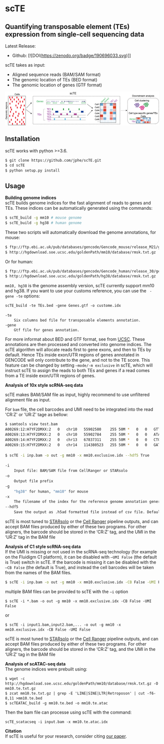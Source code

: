 scTE
==============

Quantifying transposable element (TEs) expression from single-cell sequencing data
----------------------------------------------------------------------

Latest Release:
* Github: [![DOI(https://zenodo.org/badge/190696033.svg)]]

scTE takes as input:

 * Aligned sequence reads (BAM/SAM format)
 * The genomic location of TEs (BED format)
 * The genomic location of genes (GTF format)


![scTE workflow](./docs/scTE.png)


Installation
------------
scTE works with python >=3.6.

```bash
$ git clone https://github.com/jphe/scTE.git
$ cd scTE
$ python setup.py install
```

Usage
-----

**Building genome indices**<br>
scTE builds genome indices for the fast alignment of reads to genes and TEs. These indices can be automatically generated using the commands:

```bash
$ scTE_build -g mm10 # mouse genome
$ scTE_build -g hg38 # human genome
```

These two scripts will automatically download the genome annotations, for mouse:

```bash
$ ftp://ftp.ebi.ac.uk/pub/databases/gencode/Gencode_mouse/release_M21/gencode.vM21.annotation.gtf.gz
$ http://hgdownload.soe.ucsc.edu/goldenPath/mm10/database/rmsk.txt.gz
```

Or for human:

```bash
$ ftp://ftp.ebi.ac.uk/pub/databases/gencode/Gencode_human/release_30/gencode.v30.annotation.gtf.gz
$ http://hgdownload.soe.ucsc.edu/goldenPath/hg38/database/rmsk.txt.gz
```

`mm10, hg38` is the genome assembly version, scTE currently support mm10 and hg38. 
If you want to use your customs reference, you can use the ` -gene -te` options:

```
scTE_build -te TEs.bed -gene Genes.gtf -o custome.idx

-te
    Six columns bed file for transposable elements annotation.
-gene
    Gtf file for genes annotation. 
```
For more informat about BED and GTF format, see from [UCSC](https://genome.ucsc.edu/FAQ/FAQformat).
These annotations are then processed and converted into genome indices. The scTE algorithm will allocate 
reads first to gene exons, and then to TEs by default. Hence TEs inside exon/UTR regions of genes annotated 
in GENCODE will only contribute to the gene, and not to the TE score. This feature can be changed by 
setting `–mode/-m exclusive` in scTE, which will instruct scTE to assign the reads to both TEs and genes 
if a read comes from a TE inside exon/UTR regions of genes.

**Analysis of 10x style scRNA-seq data**

scTE makes BAM/SAM file as input, highly recommend to use unfiltered alignment file as input.

For `bam` file, the cell barcodes and UMI need to be integrated into the read 'CR:Z' or 'UR:Z' tage as bellow:

```bash
$ samtools view test.bam
A00269:12:H7YF2DMXX:2	0	chr10	55902580	255	50M	*	0	0	GTTCTCTCCGTATGTGAGCATGGGAGATACATCCCAGAAAGGCAGAAGGG	FFFFFFFFFFFFFFFFFFFFFFFFFFFFFFFFFFFFFFFFFFFFFFFFFF	NH:i:1	HI:i:1	AS:i:49	nM:i:0	CR:Z:CTAGAGTGTTTCGCTC	CY:Z:FFFFFFFFFFFFFFFF	UR:Z:TACATGACGC	UY:Z:FFFFFFFFFF
A00269:13:H7YF2DMXX:2	0	chr10	55902784	255	50M	*	0	0	ATAATCTTTGAGATCTCTGGTGAAAATAAGTAGCATAAAGGACAGAATCA	FFFFFFFFFFFFFFFFFFFFFFFFFFFFFFFFFFFFFFFFFFFFFFFFFF	NH:i:1	HI:i:1	AS:i:49	nM:i:0	CR:Z:CTAGAGTGTTTCGCTC	CY:Z:FFFFFFFFFFFFFFFF	UR:Z:TACATGACGC	UY:Z:FFFFFFFFFF
A00269:14:H7YF2DMXX:2	0	chr13	67837311	255	50M	*	0	0	CTGTTCATTATTTGAGGAAATCAGGACAGGAAATCAAACATGGCAGAATC	FFFFFFFFFFFFFFFFFFFFFFFFFFFFFFFFFFFFFFFFFFFFFFFFFF	NH:i:1	HI:i:1	AS:i:49	nM:i:0	CR:Z:ATCGAGTGTTTCGCTC	CY:Z:FFFFFFFFFFFFFFFF	UR:Z:TACATGACGC	UY:Z:FFFFFFFFFF
A00269:15:H7YF2DMXX:2	0	chr14	114380523	255	50M	*	0	0	GATCCAGATTAATTGAGACTGTTGATCCTCCTACAGGGTCGCCCTTCTCC	FFFFFFFFFFFFFFFFFFFFFFFFFFFFFFFFFFFFFFFFFFFFFFFFFF	NH:i:1	HI:i:1	AS:i:49	nM:i:0	CR:Z:CTAGAGTGTTTCGCTC	CY:Z:FFFFFFFFFFFFFFFF	UR:Z:TACATGACGC	UY:Z:FFFFFFFFFF

$ scTE -i inp.bam -o out -g mm10 -x mm10.exclusive.idx --hdf5 True

-i
    Input file: BAM/SAM file from CellRanger or STARsolo
-o
    Output file prefix
-g
    "hg38" for human, "mm10" for mouse
-x
    The filename of the index for the reference genome annotation generated by scTE_build
--hdf5
    Save the output as .h5ad formatted file instead of csv file. Default: False
```

scTE is most tuned to [STARsolo](https://github.com/alexdobin/STAR) or the [Cell Ranger](https://support.10xgenomics.com/single-cell-gene-expression/software/pipelines/latest/what-is-cell-ranger) pipeline outputs, 
and can accept BAM files produced by either of these two programs. 
For other aligners, the barcode should be stored in the ‘CR:Z’ tag, and the UMI in the ‘UR:Z’ tag in the BAM file

**Analysis of C1 style scRNA-seq data**<br>
If the UMI is missing or not used in the scRNA-seq technology (for example on the Fluidigm C1 platform), it can be disabled with `–UMI False` 
(the default is True) switch in scTE. If the barcode is missing it can be disabled with the `–CB False` (the default is True), 
and instead the cell barcodes will be taken from the names of the BAM files.

```bash
$ scTE -i inp.bam -o out -g mm10 -x mm10.exclusive.idx -CB False -UMI False
```
multiple BAM files can be provided to scTE with the `–i` option
```
$ scTE -i *.bam -o out -g mm10 -x mm10.exclusive.idx -CB False -UMI False
```
or 
```
$ scTE -i input1.bam,input2.bam,... -o out -g mm10 -x mm10.exclusive.idx -CB False -UMI False
```

scTE is most tuned to [STARsolo](https://github.com/alexdobin/STAR) or the [Cell Ranger](https://support.10xgenomics.com/single-cell-gene-expression/software/pipelines/latest/what-is-cell-ranger) pipeline outputs, 
and can accept BAM files produced by either of these two programs. 
For other aligners, the barcode should be stored in the ‘CR:Z’ tag, and the UMI in the ‘UR:Z’ tag in the BAM file

**Analysis of scATAC-seq data**<br>
The genome indices were prebuilt using:
```
$ wget -c http://hgdownload.soe.ucsc.edu/goldenPath/mm10/database/rmsk.txt.gz -O mm10.te.txt.gz
$ zcat mm10.te.txt.gz | grep -E 'LINE|SINE|LTR|Retroposon' | cut -f6-8,11 >mm10.te.bed
$ scTEATAC_build -g mm10.te.bed -o mm10.te.atac
```
Then the bam file can processe using scTE with the command:
```
scTE_scatacseq -i input.bam -x mm10.te.atac.idx
```

**Citation**<br>
If scTE is useful for your research, consider citing [our paper](https://www.biorxiv.org/content/10.1101/2020.07.23.218800v1.abstract).



